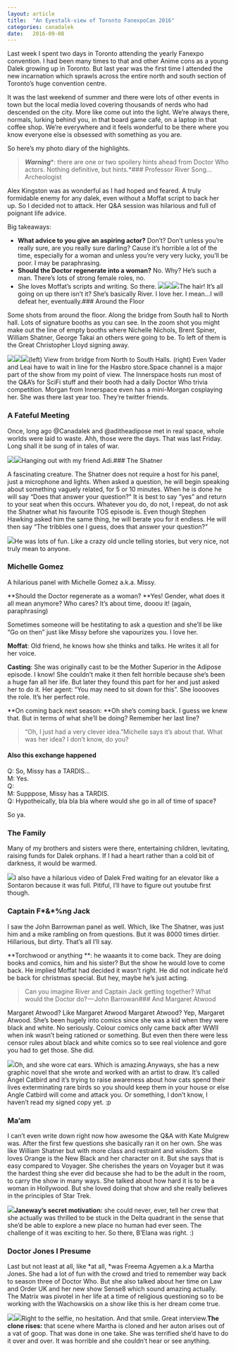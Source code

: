 ```yaml
---
layout: article
title:	"An Eyestalk-view of Toronto FanexpoCan 2016"
categories: canadalek
date:	2016-09-08
---
```


  Last week I spent two days in Toronto attending the yearly Fanexpo convention. I had been many times to that and other Anime cons as a young Dalek growing up in Toronto. But last year was the first time I attended the new incarnation which sprawls across the entire north and south section of Toronto’s huge convention centre.

It was the last weekend of summer and there were lots of other events in town but the local media loved covering thousands of nerds who had descended on the city. More like come out into the light. We’re always there, normals, lurking behind you, in that board game café, on a laptop in that coffee shop. We’re everywhere and it feels wonderful to be there where you know everyone else is obsessed with something as you are.

So here’s my photo diary of the highlights.


> ***Warning****: there are one or two spoilery hints ahead from Doctor Who actors. Nothing definitive, but hints.*### Professor River Song…Archeologist

Alex Kingston was as wonderful as I had hoped and feared. A truly formidable enemy for any dalek, even without a Moffat script to back her up. So I decided not to attack. Her Q&A session was hilarious and full of poignant life advice.

Big takeaways:

* **What advice to you give an aspiring actor?** Don’t? Don’t unless you’re really sure, are you really sure darling? Cause it’s horrible a lot of the time, especially for a woman and unless you’re very very lucky, you’ll be poor. I may be paraphrasing.
* **Should the Doctor regenerate into a woman?** No. Why? He’s such a man. There’s lots of strong female roles, no.
* She loves Moffat’s scripts and writing. So there.
![](/img/1*h-sP_86i4wTy3chfxuf81w.jpeg)![](/img/1*Pz1DLaZRdrI_VWRhGCm0QQ.jpeg)![](/img/1*32Uz1-0fHHKUgJOH5vkWrQ.jpeg)The hair! It’s all going on up there isn’t it? She’s basically River. I love her. I mean…I will defeat her, eventually.### Around the Floor

Some shots from around the floor. Along the bridge from South hall to North hall. Lots of signature booths as you can see. In the zoom shot you might make out the line of empty booths where Nichelle Nichols, Brent Spiner, William Shatner, George Takai an others were going to be. To left of them is the Great Christopher Lloyd signing away.

![](/img/1*_sjySRYvghaxCvqtZvPi1Q.jpeg)![](/img/1*xNoVaB65kEDDVCTCFsYU6Q.jpeg)![](/img/1*r4gQpJbtNwjdpWOY0Pa0Qg.jpeg)(left) View from bridge from North to South Halls. (right) Even Vader and Leai have to wait in line for the Hasbro store.Space channel is a major part of the show from my point of view. The Innerspace hosts run most of the Q&A’s for SciFi stuff and their booth had a daily Doctor Who trivia competition. Morgan from Innerspace even has a mini-Morgan cosplaying her. She was there last year too. They’re twitter friends.

### A Fateful Meeting

Once, long ago @Canadalek and @aditheadipose met in real space, whole worlds were laid to waste. Ahh, those were the days. That was last Friday. Long shall it be sung of in tales of war.

![](/img/1*lXfMcXr-Me0TWnq2XcjCVQ.jpeg)![](/img/1*KZf9egysVAj6xLivCXWMCw.jpeg)Hanging out with my friend Adi.### The Shatner

A fascinating creature. The Shatner does not require a host for his panel, just a microphone and lights. When asked a question, he will begin speaking about something vaguely related, for 5 or 10 minutes. When he is done he will say “Does that answer your question?” It is best to say “yes” and return to your seat when this occurs. Whatever you do, do not, I repeat, do not ask the Shatner what his favourite TOS episode is. Even though Stephen Hawking asked him the same thing, he will berate you for it endless. He will then say “The tribbles one I guess, does that answer your question?”

![](/img/1*GtjMQvlYgeh9BY_WMf6T_A.jpeg)He was lots of fun. Like a crazy old uncle telling stories, but very nice, not truly mean to anyone.

### Michelle Gomez

A hilarious panel with Michelle Gomez a.k.a. Missy.

**Should the Doctor regenerate as a woman? **Yes! Gender, what does it all mean anymore? Who cares? It’s about time, dooou it! (again, paraphrasing)

Sometimes someone will be hestitating to ask a question and she’ll be like “Go on then” just like Missy before she vapourizes you. I love her.

**Moffat**: Old friend, he knows how she thinks and talks. He writes it all for her voice.

**Casting**: She was originally cast to be the Mother Superior in the Adipose episode. I know! She couldn’t make it then felt horrible because she’s been a huge fan all her life. But later they found this part for her and just asked her to do it. Her agent: “You may need to sit down for this”. She looooves the role. It’s her perfect role.

**On coming back next season: **Oh she’s coming back. I guess we knew that. But in terms of what she’ll be doing? Remember her last line?


> “Oh, I just had a very clever idea.”Michelle says it’s about that. What was her idea? I don’t know, do you?

#### Also this exchange happened

Q: So, Missy has a TARDIS…  
M: Yes. <oops face>  
Q: <Silence>  
M: Supppose, Missy has a TARDIS.  
Q: Hypotheically, bla bla bla where would she go in all of time of space?

So ya.

### The Family

Many of my brothers and sisters were there, entertaining children, levitating, raising funds for Dalek orphans. If I had a heart rather than a cold bit of darkness, it would be warmed.

![](/img/1*dei7jO6oc6S5lkTaoygumQ.jpeg)I also have a hilarious video of Dalek Fred waiting for an elevator like a Sontaron because it was full. Pitiful, I’ll have to figure out youtube first though.

### Captain F*&*%ng Jack

I saw the John Barrowman panel as well. Which, like The Shatner, was just him and a mike rambling on from questions. But it was 8000 times dirtier. Hillarious, but dirty. That’s all I’ll say.

**Torchwood or anything **: he waaants it to come back. They are doing books and comics, him and his sister? But the show he would love to come back. He implied Moffat had decided it wasn’t right. He did not indicate he’d be back for christmas special. But hey, maybe he’s just acting.


> Can you imagine River and Captain Jack getting together? What would the Doctor do? — John Barrowan### And Margaret Atwood

Margaret Atwood? Like Margaret Atwood Margaret Atwood? Yep, Margaret Atwood. She’s been hugely into comics since she was a kid when they were black and white. No seriously. Colour comics only came back after WWII when ink wasn’t being rationed or something. But even then there were less censor rules about black and white comics so to see real violence and gore you had to get those. She did.

![](/img/1*54FElKx1y04KWcbo9iouog.jpeg)Oh, and she wore cat ears. Which is amazing.Anyways, she has a new graphic novel that she wrote and worked with an artist to draw. It’s called Angel Catbird and it’s trying to raise awareness about how cats spend their lives exterminating rare birds so you should keep them in your house or else Angle Catbird will come and attack you. Or something, I don’t know, I haven’t read my signed copy yet. :p

### Ma’am

I can’t even write down right now how awesome the Q&A with Kate Mulgrew was. After the first few questions she basically ran it on her own. She was like William Shatner but with more class and restraint and wisdom. She loves Orange is the New Black and her character on it. But she says that is easy compared to Voyager. She cherishes the years on Voyager but it was the hardest thing she ever did because she had to be the adult in the room, to carry the show in many ways. She talked about how hard it is to be a woman in Hollywood. But she loved doing that show and she really believes in the principles of Star Trek.

![](/img/1*Mab35O9suB8ItqBtibGs2A.jpeg)**Janeway’s secret motivation:** she could never, ever, tell her crew that she actually was thrilled to be stuck in the Delta quadrant in the sense that she’d be able to explore a new place no human had ever seen. The challenge of it was exciting to her. So there, B’Elana was right. :)

### Doctor Jones I Presume

Last but not least at all, like *at all, *was Freema Agyemen a.k.a Martha Jones. She had a lot of fun with the crowd and tried to remember way back to season three of Doctor Who. But she also talked about her time on Law and Order UK and her new show Sense8 which sound amazing actually. The Matrix was pivotel in her life at a time of religious questioning so to be working with the Wachowskis on a show like this is her dream come true.

![](/img/1*wf9aV4KbYYUpPwqhsSRJ-Q.jpeg)![](/img/1*Vik0dNN1iAb-33YcylIkOA.jpeg)Right to the selfie, no hesitation. And that smile. Great interview.**The clone rises:** that scene where Martha is cloned and her auton arises out of a vat of goop. That was done in one take. She was terrified she’d have to do it over and over. It was horrible and she couldn’t hear or see anything.

  
